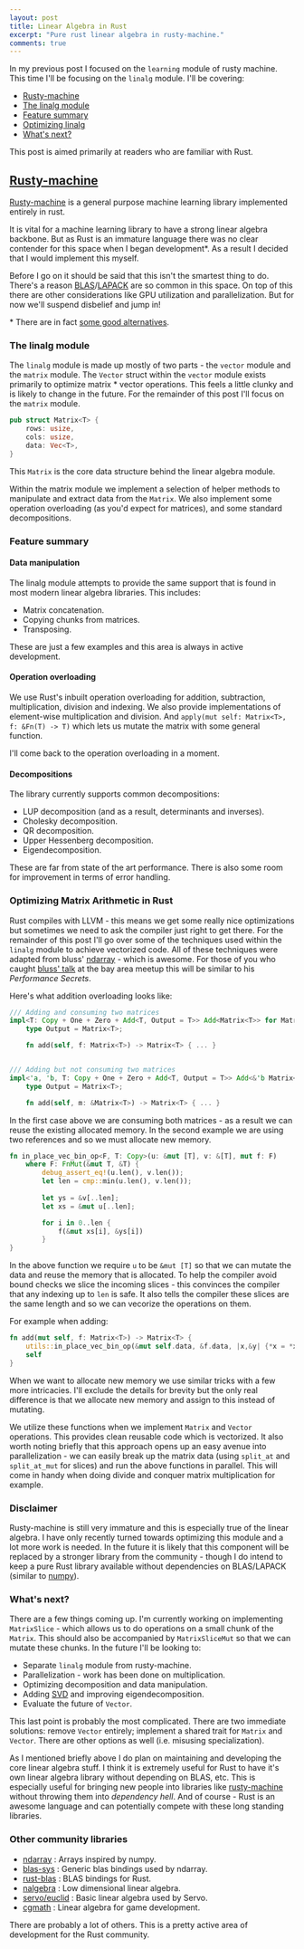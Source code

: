 ```yaml
---
layout: post
title: Linear Algebra in Rust
excerpt: "Pure rust linear algebra in rusty-machine."
comments: true
---
```


In my previous post I focused on the `learning` module of rusty machine. This time I'll be focusing on the `linalg` module. I'll be covering:

- [Rusty-machine](#rusty-machine)
- [The linalg module](#the-linalg-module)
- [Feature summary](#feature-summary)
- [Optimizing linalg](#optimizing-matrix-arithmetic-in-rust)
- [What's next?](#whats-next)

This post is aimed primarily at readers who are familiar with Rust.

<a name="rusty-machine"></a>

## [Rusty-machine](https://github.com/AtheMathmo/rusty-machine)

[Rusty-machine](https://github.com/AtheMathmo/rusty-machine) is a general purpose machine learning library implemented entirely in rust.

It is vital for a machine learning library to have a strong linear algebra backbone. But as Rust is an immature language there was no clear contender for this space when I began development\*. As a result I decided that I would implement this myself.

Before I go on it should be said that this isn't the smartest thing to do. There's a reason [BLAS](http://www.netlib.org/blas/)/[LAPACK](http://www.netlib.org/lapack/) are so common in this space. On top of this there are other considerations like GPU utilization and parallelization. But for now we'll suspend disbelief and jump in!

\* There are in fact [some good alternatives](#other-community-libraries).

### The linalg module

The `linalg` module is made up mostly of two parts - the `vector` module and the `matrix` module. The `Vector` struct within the `vector` module exists primarily to optimize matrix * vector operations. This feels a little clunky and is likely to change in the future. For the remainder of this post I'll focus on the `matrix` module.

```rust
pub struct Matrix<T> {
    rows: usize,
    cols: usize,
    data: Vec<T>,
}
```

This `Matrix` is the core data structure behind the linear algebra module.

Within the matrix module we implement a selection of helper methods to manipulate and extract data from the `Matrix`. We also implement some operation overloading (as you'd expect for matrices), and some standard decompositions.

### Feature summary

#### Data manipulation

The linalg module attempts to provide the same support that is found in most modern linear algebra libraries. This includes:

- Matrix concatenation.
- Copying chunks from matrices.
- Transposing.

These are just a few examples and this area is always in active development.

#### Operation overloading

We use Rust's inbuilt operation overloading for addition, subtraction, multiplication, division and indexing. We also provide implementations of element-wise multiplication and division. And `apply(mut self: Matrix<T>, f: &Fn(T) -> T)` which lets us mutate the matrix with some general function.

I'll come back to the operation overloading in a moment.

#### Decompositions

The library currently supports common decompositions:

- LUP decomposition (and as a result, determinants and inverses).
- Cholesky decomposition.
- QR decomposition.
- Upper Hessenberg decomposition.
- Eigendecomposition.

These are far from state of the art performance. There is also some room for improvement in terms of error handling.

### Optimizing Matrix Arithmetic in Rust

Rust compiles with LLVM - this means we get some really nice optimizations but sometimes we need to ask the compiler just right to get there. For the remainder of this post I'll go over some of the techniques used within the `linalg` module to achieve vectorized code. All of these techniques were adapted from bluss' [ndarray](https://github.com/bluss/rust-ndarray) - which is awesome. For those of you who caught [bluss' talk](http://bluss.github.io/rust-ndarray/talk1/) at the bay area meetup this will be similar to his _Performance Secrets_.

Here's what addition overloading looks like:

```rust
/// Adding and consuming two matrices
impl<T: Copy + One + Zero + Add<T, Output = T>> Add<Matrix<T>> for Matrix<T> {
    type Output = Matrix<T>;

    fn add(self, f: Matrix<T>) -> Matrix<T> { ... }


/// Adding but not consuming two matrices
impl<'a, 'b, T: Copy + One + Zero + Add<T, Output = T>> Add<&'b Matrix<T>> for &'a Matrix<T> {
    type Output = Matrix<T>;

    fn add(self, m: &Matrix<T>) -> Matrix<T> { ... }
```

In the first case above we are consuming both matrices - as a result we can reuse the existing allocated memory. In the second example we are using two references and so we must allocate new memory. 

```rust
fn in_place_vec_bin_op<F, T: Copy>(u: &mut [T], v: &[T], mut f: F)
    where F: FnMut(&mut T, &T) {
        debug_assert_eq!(u.len(), v.len());
        let len = cmp::min(u.len(), v.len());
        
        let ys = &v[..len];
        let xs = &mut u[..len];

        for i in 0..len {
            f(&mut xs[i], &ys[i])
        }
}
```

In the above function we require `u` to be `&mut [T]` so that we can mutate the data and reuse the memory that is allocated. To help the compiler avoid bound checks we slice the incoming slices - this convinces the compiler that any indexing up to `len` is safe. It also tells the compiler these slices are the same length and so we can vecorize the operations on them.

For example when adding:

```rust
fn add(mut self, f: Matrix<T>) -> Matrix<T> {
    utils::in_place_vec_bin_op(&mut self.data, &f.data, |x,&y| {*x = *x + y});
    self
}
```

When we want to allocate new memory we use similar tricks with a few more intricacies. I'll exclude the details for brevity but the only real difference is that we allocate new memory and assign to this instead of mutating.

We utilize these functions when we implement `Matrix` and `Vector` operations. This provides clean reusable code which is vectorized. It also worth noting briefly that this approach opens up an easy avenue into parallelization - we can easily break up the matrix data (using `split_at` and `split_at_mut` for slices) and run the above functions in parallel. This will come in handy when doing divide and conquer matrix multiplication for example.

### Disclaimer

Rusty-machine is still very immature and this is especially true of the linear algebra. I have only recently turned towards optimizing this module and a lot more work is needed. In the future it is likely that this component will be replaced by a stronger library from the community - though I do intend to keep a pure Rust library available without dependencies on BLAS/LAPACK (similar to [numpy](http://www.numpy.org/)).

### What's next?

There are a few things coming up. I'm currently working on implementing `MatrixSlice` - which allows us to do operations on a small chunk of the `Matrix`. This should also be accompanied by `MatrixSliceMut` so that we can mutate these chunks. In the future I'll be looking to:

- Separate `linalg` module from rusty-machine.
- Parallelization - work has been done on multiplication.
- Optimizing decomposition and data manipulation.
- Adding [SVD](https://en.wikipedia.org/wiki/Singular_value_decomposition) and improving eigendecomposition.
- Evaluate the future of `Vector`.

This last point is probably the most complicated. There are two immediate solutions: remove `Vector` entirely; implement a shared trait for `Matrix` and `Vector`. There are other options as well (i.e. misusing specialization).

As I mentioned briefly above I do plan on maintaining and developing the core linear algebra stuff. I think it is extremely useful for Rust to have it's own linear algebra library without depending on BLAS, etc. This is especially useful for bringing new people into libraries like [rusty-machine](https://github.com/AtheMathmo/rusty-machine) without throwing them into _dependency hell_. And of course - Rust is an awesome language and can potentially compete with these long standing libraries.

### Other community libraries

- [ndarray](https://github.com/bluss/rust-ndarray) : Arrays inspired by numpy.
- [blas-sys](https://github.com/stainless-steel/blas-sys) : Generic blas bindings used by ndarray.
- [rust-blas](https://github.com/mikkyang/rust-blas) : BLAS bindings for Rust.
- [nalgebra](https://github.com/sebcrozet/nalgebra/) : Low dimensional linear algebra.
- [servo/euclid](https://github.com/servo/euclid) : Basic linear algebra used by Servo.
- [cgmath](https://github.com/bjz/cgmath) : Linear algebra for game development.

There are probably a lot of others. This is a pretty active area of development for the Rust community.
